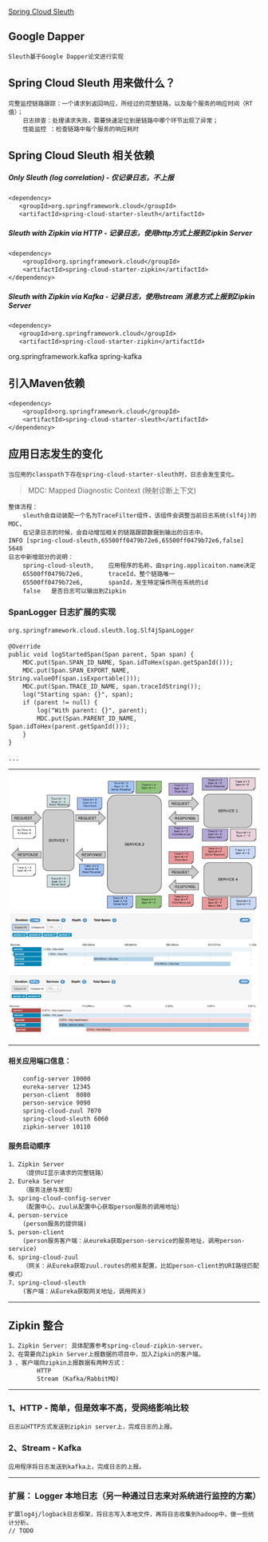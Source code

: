 [Spring Cloud Sleuth](http://cloud.spring.io/spring-cloud-static/spring-cloud-sleuth/1.3.3.RELEASE/single/spring-cloud-sleuth.html)

## Google Dapper
	Sleuth基于Google Dapper论文进行实现

## Spring Cloud Sleuth 用来做什么？
	完整监控链路跟踪：一个请求到返回响应，所经过的完整链路，以及每个服务的响应时间（RT值）；
		日志排查：处理请求失败，需要快速定位到是链路中哪个环节出现了异常；
		性能监控 ：检查链路中每个服务的响应耗时
		
## Spring Cloud Sleuth 相关依赖
##### Only Sleuth (log correlation) - 仅记录日志，不上报
	<dependency>
       <groupId>org.springframework.cloud</groupId>
       <artifactId>spring-cloud-starter-sleuth</artifactId>
   </dependency>
   
##### Sleuth with Zipkin via HTTP - 记录日志，使用http方式上报到Zipkin Server
    <dependency>
       	<groupId>org.springframework.cloud</groupId>
       	<artifactId>spring-cloud-starter-zipkin</artifactId>
   	</dependency>


   
##### Sleuth with Zipkin via Kafka - 记录日志，使用stream 消息方式上报到Zipkin Server
    <dependency>
       <groupId>org.springframework.cloud</groupId>
       <artifactId>spring-cloud-starter-zipkin</artifactId>
   </dependency>
   <dependency>
       <groupId>org.springframework.kafka</groupId>
       <artifactId>spring-kafka</artifactId>
   </dependency>
   


## 引入Maven依赖
	<dependency>
		<groupId>org.springframework.cloud</groupId>
		<artifactId>spring-cloud-starter-sleuth</artifactId>
	</dependency> 

## 应用日志发生的变化
	当应用的classpath下存在spring-cloud-starter-sleuth时，日志会发生变化。 

>	MDC: Mapped Diagnostic Context (映射诊断上下文)

	整体流程：
		sleuth会自动装配一个名为TraceFilter组件，该组件会调整当前日志系统(slf4j)的MDC，
		在记录日志的时候，会自动增加相关的链路跟踪数据到输出的日志中。	
	INFO [spring-cloud-sleuth,65500ff0479b72e6,65500ff0479b72e6,false] 5648 
	日志中新增部分的说明：	
		spring-cloud-sleuth,	应用程序的名称，由spring.applicaiton.name决定
		65500ff0479b72e6,		traceId，整个链路唯一
		65500ff0479b72e6,		spanId，发生特定操作所在系统的id
		false	是否日志可以输出到Zipkin



### SpanLogger 日志扩展的实现
	org.springframework.cloud.sleuth.log.Slf4jSpanLogger
	
	@Override
	public void logStartedSpan(Span parent, Span span) {
		MDC.put(Span.SPAN_ID_NAME, Span.idToHex(span.getSpanId()));
		MDC.put(Span.SPAN_EXPORT_NAME, String.valueOf(span.isExportable()));
		MDC.put(Span.TRACE_ID_NAME, span.traceIdString());
		log("Starting span: {}", span);
		if (parent != null) {
			log("With parent: {}", parent);
			MDC.put(Span.PARENT_ID_NAME, Span.idToHex(parent.getSpanId()));
		}
	}
	
	...


***

![trace-id](images/trace-id.png)
![zipkin-ui](images/zipkin-ui.png)
![zipkin-error-traces](images/zipkin-error-traces.png)

***

#### 相关应用端口信息：
		config-server 10000
		eureka-server 12345
		person-client  8080
		person-service 9090
		spring-cloud-zuul 7070
		spring-cloud-sleuth	6060
		zipkin-server 10110

#### 服务启动顺序
	1、Zipkin Server
		（提供UI显示请求的完整链路）
	2、Eureka Server
		（服务注册与发现）
	3、spring-cloud-config-server
		（配置中心，zuul从配置中心获取person服务的调用地址）
	4、person-service
		(person服务的提供端)
	5、person-client
		(person服务客户端：从eureka获取person-service的服务地址，调用person-service)
	6、spring-cloud-zuul
		（网关：从Eureka获取zuul.routes的相关配置，比如person-client的URI路径匹配模式）
	7、spring-cloud-sleuth
		(客户端：从Eureka获取网关地址，调用网关)

------------------------------------------
## Zipkin 整合
	1、Zipkin Server: 具体配置参考spring-cloud-zipkin-server。
	2、在需要向Zipkin Server上报数据的项目中，加入Zipkin的客户端。
	3 、客户端向zipkin上报数据有两种方式：
			HTTP
			Stream (Kafka/RabbitMQ)


-----
### 1、HTTP - 简单，但是效率不高，受网络影响比较
	日志以HTTP方式发送到zipkin server上，完成日志的上报。
	
### 2、Stream - Kafka
	应用程序将日志发送到kafka上，完成日志的上报。
	
-----

### 扩展： Logger 本地日志（另一种通过日志来对系统进行监控的方案）
	扩展log4j/logback日志框架，将日志写入本地文件，再将日志收集到hadoop中，做一些统计分析。
	// TODO
